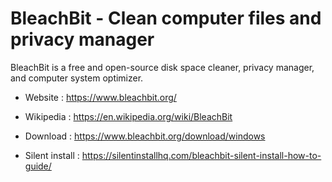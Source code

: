 # BleachBit - Clean computer files and privacy manager

BleachBit is a free and open-source disk space cleaner, privacy manager,
and computer system optimizer.

* Website : https://www.bleachbit.org/
* Wikipedia : https://en.wikipedia.org/wiki/BleachBit

* Download : https://www.bleachbit.org/download/windows
* Silent install : https://silentinstallhq.com/bleachbit-silent-install-how-to-guide/
